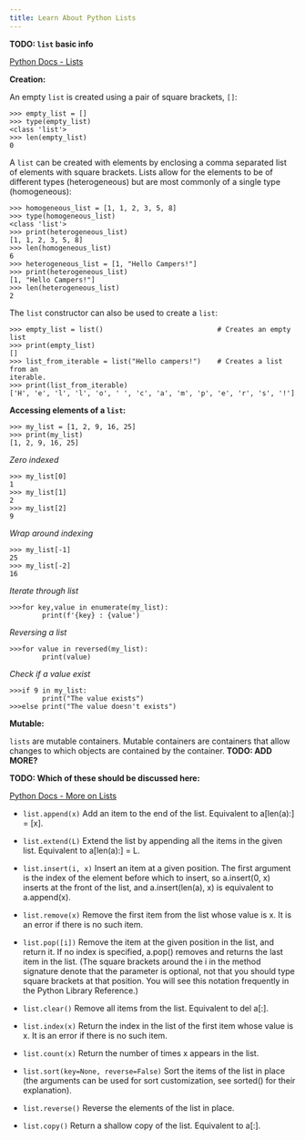 ```yaml
---
title: Learn About Python Lists
---
```


**TODO: `list` basic info**

[Python Docs - Lists](https://docs.python.org/3/library/stdtypes.html#lists)

**Creation:**

An empty `list` is created using a pair of square brackets, `[]`:

    >>> empty_list = []
    >>> type(empty_list)
    <class 'list'>
    >>> len(empty_list)
    0

A `list` can be created with elements by enclosing a comma separated list of elements with square brackets. Lists allow for the elements to be of different types (heterogeneous) but are most commonly of a single type (homogeneous):

    >>> homogeneous_list = [1, 1, 2, 3, 5, 8]
    >>> type(homogeneous_list)
    <class 'list'>
    >>> print(heterogeneous_list)
    [1, 1, 2, 3, 5, 8]
    >>> len(homogeneous_list)
    6
    >>> heterogeneous_list = [1, "Hello Campers!"]
    >>> print(heterogeneous_list)
    [1, "Hello Campers!"]
    >>> len(heterogeneous_list)
    2

The `list` constructor can also be used to create a `list`:

    >>> empty_list = list()                            # Creates an empty list
    >>> print(empty_list)
    []
    >>> list_from_iterable = list("Hello campers!")    # Creates a list from an
    iterable.
    >>> print(list_from_iterable)
    ['H', 'e', 'l', 'l', 'o', ' ', 'c', 'a', 'm', 'p', 'e', 'r', 's', '!']

**Accessing elements of a `list`:**

    >>> my_list = [1, 2, 9, 16, 25]
    >>> print(my_list)
    [1, 2, 9, 16, 25]

_Zero indexed_

    >>> my_list[0]
    1
    >>> my_list[1]
    2
    >>> my_list[2]
    9

_Wrap around indexing_

    >>> my_list[-1]
    25
    >>> my_list[-2]
    16

_Iterate through list_

    >>>for key,value in enumerate(my_list):
            print(f'{key} : {value')

_Reversing a list_

    >>>for value in reversed(my_list):
            print(value)

_Check if a value exist_

    >>>if 9 in my_list:
            print("The value exists")
    >>>else print("The value doesn't exists")

**Mutable:**

`lists` are mutable containers. Mutable containers are containers that allow changes to which objects are contained by the container. **TODO: ADD MORE?**

**TODO: Which of these should be discussed here:**

[Python Docs - More on Lists](https://docs.python.org/3/tutorial/datastructures.html#more-on-lists)

-   `list.append(x)` Add an item to the end of the list. Equivalent to a[len(a):] = [x].

-   `list.extend(L)` Extend the list by appending all the items in the given list. Equivalent to a[len(a):] = L.

-   `list.insert(i, x)` Insert an item at a given position. The first argument is the index of the element before which to insert, so a.insert(0, x) inserts at the front of the list, and a.insert(len(a), x) is equivalent to a.append(x).

-   `list.remove(x)` Remove the first item from the list whose value is x. It is an error if there is no such item.

-   `list.pop([i])` Remove the item at the given position in the list, and return it. If no index is specified, a.pop() removes and returns the last item in the list. (The square brackets around the i in the method signature denote that the parameter is optional, not that you should type square brackets at that position. You will see this notation frequently in the Python Library Reference.)

-   `list.clear()` Remove all items from the list. Equivalent to del a[:].

-   `list.index(x)` Return the index in the list of the first item whose value is x. It is an error if there is no such item.

-   `list.count(x)` Return the number of times x appears in the list.

-   `list.sort(key=None, reverse=False)` Sort the items of the list in place (the arguments can be used for sort customization, see sorted() for their explanation).

-   `list.reverse()` Reverse the elements of the list in place.

-   `list.copy()` Return a shallow copy of the list. Equivalent to a[:].

